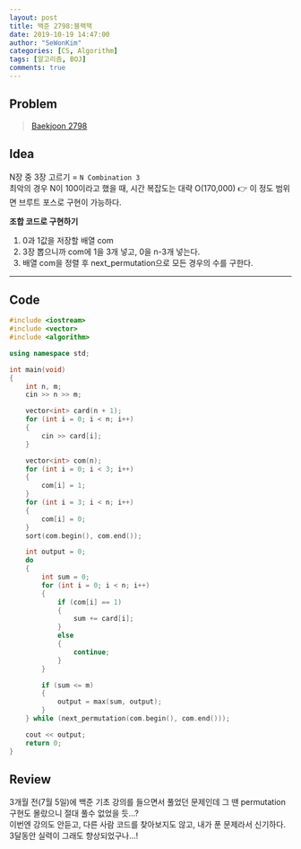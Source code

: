 ```yaml
---
layout: post
title: 백준 2798:블랙잭
date: 2019-10-19 14:47:00
author: "SeWonKim"
categories: [CS, Algorithm]
tags: [알고리즘, BOJ]
comments: true
---
```


## Problem

> [Baekjoon 2798](https://www.acmicpc.net/problem/2798)


## Idea

N장 중 3장 고르기 = `N Combination 3`     
최악의 경우 N이 100이라고 했을 때, 시간 복잡도는 대략 O(170,000) 👉 이 정도 범위면 브루트 포스로 구현이 가능하다.

**조합 코드로 구현하기**
1. 0과 1값을 저장할 배열 com 
2. 3장 뽑으니까 com에 1을 3개 넣고, 0을 n-3개 넣는다.
3. 배열 com을 정렬 후 next_permutation으로 모든 경우의 수를 구한다.

---

## Code

```cpp
#include <iostream>
#include <vector>
#include <algorithm>

using namespace std;

int main(void)
{
    int n, m;
    cin >> n >> m;

    vector<int> card(n + 1);
    for (int i = 0; i < n; i++)
    {
        cin >> card[i];
    }

    vector<int> com(n);
    for (int i = 0; i < 3; i++)
    {
        com[i] = 1;
    }
    for (int i = 3; i < n; i++)
    {
        com[i] = 0;
    }
    sort(com.begin(), com.end());

    int output = 0;
    do
    {
        int sum = 0;
        for (int i = 0; i < n; i++)
        {
            if (com[i] == 1)
            {
                sum += card[i];
            }
            else
            {
                continue;
            }
        }

        if (sum <= m)
        {
            output = max(sum, output);
        }
    } while (next_permutation(com.begin(), com.end()));

    cout << output;
    return 0;
}
```

## Review

3개월 전(7월 5일)에 백준 기초 강의를 들으면서 풀었던 문제인데 그 땐 permutation 구현도 몰랐으니 절대 풀수 없었을 듯...?      
이번엔 강의도 안듣고, 다른 사람 코드를 찾아보지도 않고, 내가 푼 문제라서 신기하다. 3달동안 실력이 그래도 향상되었구나...!
